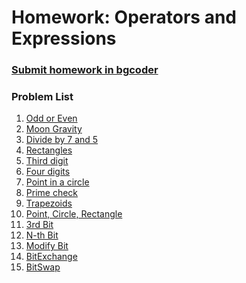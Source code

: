 Homework: Operators and Expressions
===================================

### [Submit homework in bgcoder](http://bgcoder.com/Contests/310/CSharp-Fundamentals-03-Operators-and-Expressions)

### Problem List

1. [Odd or Even](./01.OddOrEven)
2. [Moon Gravity](./02.MoonGravity)
3. [Divide by 7 and 5](./03.DivideBy7And5)
4. [Rectangles](./04.Rectangles)
5. [Third digit](./05.ThirdDigit)
6. [Four digits](./06.FourDigits)
7. [Point in a circle](./07.PointInACircle)
8. [Prime check](./08.PrimeCheck)
9. [Trapezoids](./09.Trapezoids)
10. [Point, Circle, Rectangle](./10.PointCircleRectangle)
11. [3rd Bit](./11.3rdBit)
12. [N-th Bit](./12.nthBit)
13. [Modify Bit](./13.ModifyBit)
14. [BitExchange](./14.BitExchange)
15. [BitSwap](./15.BitSwap)